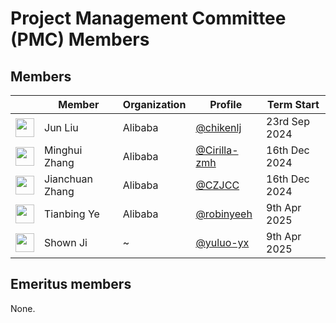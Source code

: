 # Project Management Committee (PMC) Members

## Members

| &nbsp;                                                         | Member          | Organization  | Profile                                              | Term Start |
| -------------------------------------------------------------- |-----------------| ------------  | ---------------------------------------------------- | ---------- |
| <img width="30px" src="https://github.com/chickenlj.png">      | Jun Liu         | Alibaba       | [@chikenlj](https://github.com/chickenlj)             | 23rd Sep 2024  |
| <img width="30px" src="https://github.com/Cirilla-zmh.png">    | Minghui Zhang   | Alibaba       | [@Cirilla-zmh](https://github.com/Cirilla-zmh)        | 16th Dec 2024  |
| <img width="30px" src="https://github.com/CZJCC.png">          | Jianchuan Zhang | Alibaba       | [@CZJCC](https://github.com/CZJCC)                    | 16th Dec 2024  |
| <img width="30px" src="https://github.com/robinyeeh.png">      | Tianbing Ye     | Alibaba       | [@robinyeeh](https://github.com/robinyeeh)            | 9th Apr 2025   |
| <img width="30px" src="https://github.com/yuluo-yx.png">       | Shown Ji        | ~             | [@yuluo-yx](https://github.com/yuluo-yx)              | 9th Apr 2025   |


## Emeritus members

None.
